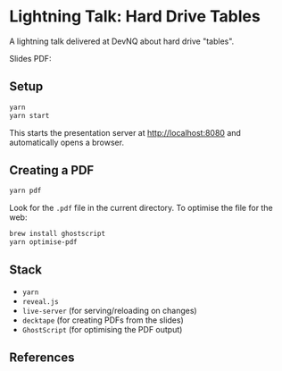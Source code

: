 # Lightning Talk: Hard Drive Tables

A lightning talk delivered at DevNQ about hard drive "tables".

Slides PDF: <TBD>

## Setup

```bash
yarn
yarn start
```

This starts the presentation server at <http://localhost:8080> and
automatically opens a browser.

## Creating a PDF

```bash
yarn pdf
```

Look for the `.pdf` file in the current directory.  To optimise the file for the web:

```bash
brew install ghostscript
yarn optimise-pdf
```

## Stack

* `yarn`
* `reveal.js`
* `live-server` (for serving/reloading on changes)
* `decktape` (for creating PDFs from the slides)
* `GhostScript` (for optimising the PDF output)

## References

